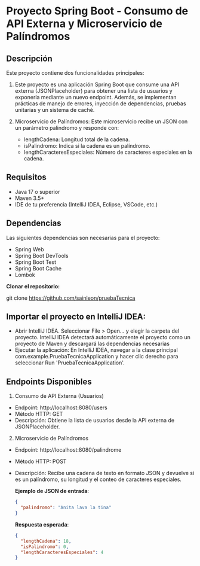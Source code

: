 # Proyecto Spring Boot - Consumo de API Externa y Microservicio de Palíndromos

## Descripción
Este proyecto contiene dos funcionalidades principales:
1. Este proyecto es una aplicación Spring Boot que consume una API externa (JSONPlaceholder) para obtener una lista de usuarios y exponerla mediante un nuevo endpoint. Además, se implementan prácticas de manejo de errores, inyección de dependencias, pruebas unitarias y un sistema de caché.

2. Microservicio de Palíndromos: Este microservicio recibe un JSON con un parámetro palindromo y responde con:
   - lengthCadena: Longitud total de la cadena.
   - isPalindromo: Indica si la cadena es un palíndromo.
   - lengthCaracteresEspeciales: Número de caracteres especiales en la cadena.
   


## Requisitos
- Java 17 o superior
- Maven 3.5+
- IDE de tu preferencia (IntelliJ IDEA, Eclipse, VSCode, etc.)

## Dependencias
Las siguientes dependencias son necesarias para el proyecto:
- Spring Web
- Spring Boot DevTools
- Spring Boot Test
- Spring Boot Cache
- Lombok

**Clonar el repositorio:**
   
   git clone https://github.com/sainleon/pruebaTecnica

## Importar el proyecto en IntelliJ IDEA:
- Abrir IntelliJ IDEA.
Seleccionar File > Open... y elegir la carpeta del proyecto.
IntelliJ IDEA detectará automáticamente el proyecto como un proyecto de Maven y descargará las dependencias necesarias
- Ejecutar la aplicación: En IntelliJ IDEA, navegar a la clase principal com.example.PruebaTecnicaApplication y hacer clic derecho para seleccionar Run 'PruebaTecnicaApplication'.

## Endpoints Disponibles
1. Consumo de API Externa (Usuarios)
- Endpoint: http://localhost:8080/users
- Método HTTP: GET
- Descripción: Obtiene la lista de usuarios desde la API externa de JSONPlaceholder.

2. Microservicio de Palíndromos
- Endpoint: http://localhost:8080/palindrome
- Método HTTP: POST
- Descripción: Recibe una cadena de texto en formato JSON y devuelve si es un palíndromo, su longitud y el conteo de caracteres especiales.


  **Ejemplo de JSON de entrada**:
  ```json
  {
    "palindromo": "Anita lava la tina"
  }
  ```

  **Respuesta esperada**:
  ```json
  {
    "lengthCadena": 18,
    "isPalindromo": 0,
    "lengthCaracteresEspeciales": 4
  }
  ```






